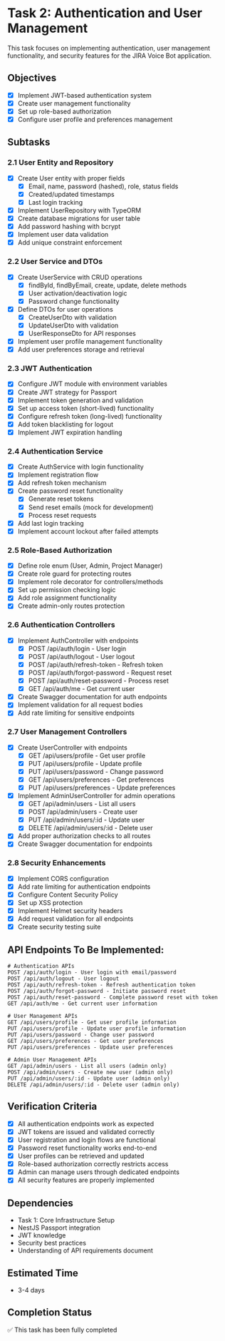 # Task 2: Authentication and User Management

This task focuses on implementing authentication, user management functionality, and security features for the JIRA Voice Bot application.

## Objectives

- [x] Implement JWT-based authentication system
- [x] Create user management functionality
- [x] Set up role-based authorization
- [x] Configure user profile and preferences management

## Subtasks

### 2.1 User Entity and Repository

- [x] Create User entity with proper fields
  - [x] Email, name, password (hashed), role, status fields
  - [x] Created/updated timestamps
  - [x] Last login tracking
- [x] Implement UserRepository with TypeORM
- [x] Create database migrations for user table
- [x] Add password hashing with bcrypt
- [x] Implement user data validation
- [x] Add unique constraint enforcement

### 2.2 User Service and DTOs

- [x] Create UserService with CRUD operations
  - [x] findById, findByEmail, create, update, delete methods
  - [x] User activation/deactivation logic
  - [x] Password change functionality
- [x] Define DTOs for user operations
  - [x] CreateUserDto with validation
  - [x] UpdateUserDto with validation
  - [x] UserResponseDto for API responses
- [x] Implement user profile management functionality
- [x] Add user preferences storage and retrieval

### 2.3 JWT Authentication

- [x] Configure JWT module with environment variables
- [x] Create JWT strategy for Passport
- [x] Implement token generation and validation
- [x] Set up access token (short-lived) functionality
- [x] Configure refresh token (long-lived) functionality
- [x] Add token blacklisting for logout
- [x] Implement JWT expiration handling

### 2.4 Authentication Service

- [x] Create AuthService with login functionality
- [x] Implement registration flow
- [x] Add refresh token mechanism
- [x] Create password reset functionality
  - [x] Generate reset tokens
  - [x] Send reset emails (mock for development)
  - [x] Process reset requests
- [x] Add last login tracking
- [x] Implement account lockout after failed attempts

### 2.5 Role-Based Authorization

- [x] Define role enum (User, Admin, Project Manager)
- [x] Create role guard for protecting routes
- [x] Implement role decorator for controllers/methods
- [x] Set up permission checking logic
- [x] Add role assignment functionality
- [x] Create admin-only routes protection

### 2.6 Authentication Controllers

- [x] Implement AuthController with endpoints
  - [x] POST /api/auth/login - User login
  - [x] POST /api/auth/logout - User logout
  - [x] POST /api/auth/refresh-token - Refresh token
  - [x] POST /api/auth/forgot-password - Request reset
  - [x] POST /api/auth/reset-password - Process reset
  - [x] GET /api/auth/me - Get current user
- [x] Create Swagger documentation for auth endpoints
- [x] Implement validation for all request bodies
- [x] Add rate limiting for sensitive endpoints

### 2.7 User Management Controllers

- [x] Create UserController with endpoints
  - [x] GET /api/users/profile - Get user profile
  - [x] PUT /api/users/profile - Update profile
  - [x] PUT /api/users/password - Change password
  - [x] GET /api/users/preferences - Get preferences
  - [x] PUT /api/users/preferences - Update preferences
- [x] Implement AdminUserController for admin operations
  - [x] GET /api/admin/users - List all users
  - [x] POST /api/admin/users - Create user
  - [x] PUT /api/admin/users/:id - Update user
  - [x] DELETE /api/admin/users/:id - Delete user
- [x] Add proper authorization checks to all routes
- [x] Create Swagger documentation for endpoints

### 2.8 Security Enhancements

- [x] Implement CORS configuration
- [x] Add rate limiting for authentication endpoints
- [x] Configure Content Security Policy
- [x] Set up XSS protection
- [x] Implement Helmet security headers
- [x] Add request validation for all endpoints
- [x] Create security testing suite

## API Endpoints To Be Implemented:

```
# Authentication APIs
POST /api/auth/login - User login with email/password
POST /api/auth/logout - User logout
POST /api/auth/refresh-token - Refresh authentication token
POST /api/auth/forgot-password - Initiate password reset
POST /api/auth/reset-password - Complete password reset with token
GET /api/auth/me - Get current user information

# User Management APIs
GET /api/users/profile - Get user profile information
PUT /api/users/profile - Update user profile information
PUT /api/users/password - Change user password
GET /api/users/preferences - Get user preferences
PUT /api/users/preferences - Update user preferences

# Admin User Management APIs
GET /api/admin/users - List all users (admin only)
POST /api/admin/users - Create new user (admin only)
PUT /api/admin/users/:id - Update user (admin only)
DELETE /api/admin/users/:id - Delete user (admin only)
```

## Verification Criteria

- [x] All authentication endpoints work as expected
- [x] JWT tokens are issued and validated correctly
- [x] User registration and login flows are functional
- [x] Password reset functionality works end-to-end
- [x] User profiles can be retrieved and updated
- [x] Role-based authorization correctly restricts access
- [x] Admin can manage users through dedicated endpoints
- [x] All security features are properly implemented

## Dependencies

- Task 1: Core Infrastructure Setup
- NestJS Passport integration
- JWT knowledge
- Security best practices
- Understanding of API requirements document

## Estimated Time

- 3-4 days

## Completion Status

✅ This task has been fully completed
